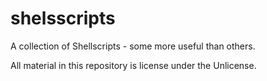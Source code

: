# shelsscripts
A collection of Shellscripts - some more useful than others.

All material in this repository is license under the Unlicense.
